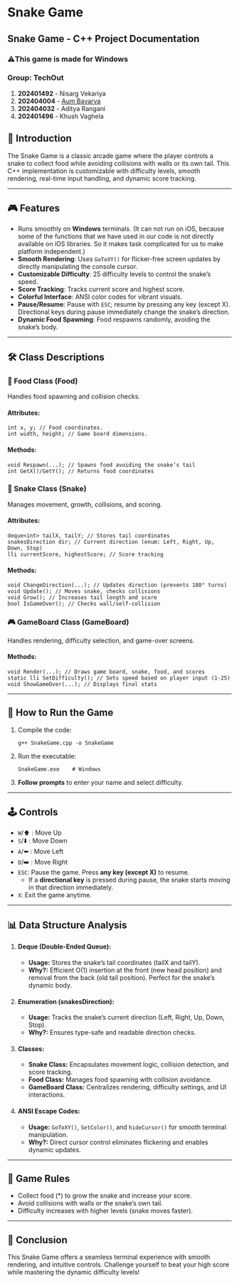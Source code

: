 # Snake Game

## Snake Game - C++ Project Documentation

### ⚠️This game is made for Windows

### Group: TechOut
1. **202401492** - Nisarg Vekariya
2. **202404004** - [Aum Bavarva](https://github.com/AumBavarva8024)
3. **202404032** - Aditya Rangani
4. **202401496** - Khush Vaghela

## 📌 Introduction  
The Snake Game is a classic arcade game where the player controls a snake to collect food while avoiding collisions with walls or its own tail. This C++ implementation is customizable with difficulty levels, smooth rendering, real-time input handling, and dynamic score tracking.


---


## 🎮 Features  
- Runs smoothly on **Windows** terminals. (It can not run on iOS, because some of the functions that we have used in our code is not directly available on iOS libraries. So it makes task complicated for us to make platform independent.) 
- **Smooth Rendering**: Uses `GoToXY()` for flicker-free screen updates by directly manipulating the console cursor.  
- **Customizable Difficulty**: 25 difficulty levels to control the snake’s speed.  
- **Score Tracking**: Tracks current score and highest score.  
- **Colorful Interface**: ANSI color codes for vibrant visuals.  
- **Pause/Resume**: Pause with `ESC`; resume by pressing any key (except X). Directional keys during pause immediately change the snake’s direction.  
- **Dynamic Food Spawning**: Food respawns randomly, avoiding the snake’s body.  


---


## 🛠 Class Descriptions  
### 🍎 Food Class (Food)  
Handles food spawning and collision checks.  
#### Attributes:
```
int x, y; // Food coordinates.  
int width, height; // Game board dimensions.
```


#### Methods:  
```
void Respawn(...); // Spawns food avoiding the snake’s tail  
int GetX()/GetY(); // Returns food coordinates
```
  


### 🐍 Snake Class (Snake)  
Manages movement, growth, collisions, and scoring.  
#### Attributes: 
```
deque<int> tailX, tailY; // Stores tail coordinates
snakesDirection dir; // Current direction (enum: Left, Right, Up, Down, Stop) 
lli currentScore, highestScore; // Score tracking
```


#### Methods:  
```
void ChangeDirection(...); // Updates direction (prevents 180° turns)  
void Update(); // Moves snake, checks collisions  
void Grow(); // Increases tail length and score  
bool IsGameOver(); // Checks wall/self-collision
```
  


### 🎮 GameBoard Class (GameBoard)  
Handles rendering, difficulty selection, and game-over screens.  
#### Methods:  
```
void Render(...); // Draws game board, snake, food, and scores  
static lli SetDifficulty(); // Sets speed based on player input (1-25)  
void ShowGameOver(...); // Displays final stats
```
  


---


## 🚀 How to Run the Game  
1. Compile the code:  
   ``` 
   g++ SnakeGame.cpp -o SnakeGame
   ```
     
2. Run the executable:  
   ```
   SnakeGame.exe    # Windows
   ```
     
3. **Follow prompts** to enter your name and select difficulty.  


---


## 🕹 Controls  
- `W`/⬆️ : Move Up  
- `S`/⬇️ : Move Down  
- `A`/⬅️ : Move Left  
- `D`/➡️ : Move Right  
- `ESC`: Pause the game. Press **any key (except X)** to resume.  
  - If a **directional key** is pressed during pause, the snake starts moving in that direction immediately.  
- `X`: Exit the game anytime.  


---


## 📊 Data Structure Analysis  
1. #### Deque (Double-Ended Queue):  
   - ****Usage:**** Stores the snake’s tail coordinates (tailX and tailY).  
   - ****Why?:**** Efficient O(1) insertion at the front (new head position) and removal from the back (old tail position). Perfect for the snake’s dynamic body.  


2. #### Enumeration (snakesDirection):  
   - ****Usage:**** Tracks the snake’s current direction (Left, Right, Up, Down, Stop).  
   - ****Why?:**** Ensures type-safe and readable direction checks.  


3. #### Classes:  
   - ****Snake Class:**** Encapsulates movement logic, collision detection, and score tracking.  
   - ****Food Class:**** Manages food spawning with collision avoidance.  
   - ****GameBoard Class:**** Centralizes rendering, difficulty settings, and UI interactions.  


4. #### ANSI Escape Codes:  
   - ****Usage:**** `GoToXY()`, `SetColor()`, and `hideCursor()` for smooth terminal manipulation.  
   - ****Why?:**** Direct cursor control eliminates flickering and enables dynamic updates.  


---


## 📜 Game Rules  
- Collect food (*) to grow the snake and increase your score.  
- Avoid collisions with walls or the snake’s own tail.  
- Difficulty increases with higher levels (snake moves faster).  


---


## 🎯 Conclusion  
This Snake Game offers a seamless terminal experience with smooth rendering, and intuitive controls. Challenge yourself to beat your high score while mastering the dynamic difficulty levels!  
